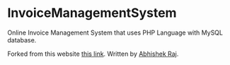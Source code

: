 # InvoiceManagementSystem
Online Invoice Management System that uses PHP Language with MySQL database. 

Forked from this website [this link](https://codeastro.com/invoice-management-system-in-php-with-source-code/). Written by [Abhishek Raj](https://github.com/abhishekraj007).
